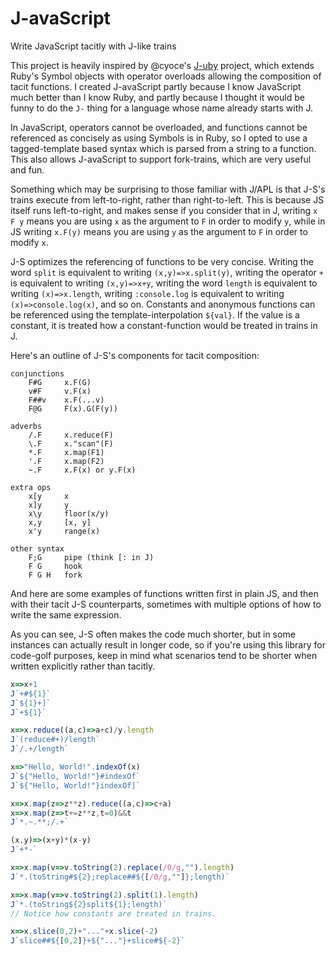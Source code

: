 # J-avaScript

Write JavaScript tacitly with J-like trains

This project is heavily inspired by @cyoce's [J-uby](https://github.com/cyoce/J-uby) project, which extends Ruby's Symbol objects with operator overloads allowing the composition of tacit functions. I created J-avaScript partly because I know JavaScript much better than I know Ruby, and partly because I thought it would be funny to do the `J-` thing for a language whose name already starts with J.

In JavaScript, operators cannot be overloaded, and functions cannot be referenced as concisely as using Symbols is in Ruby, so I opted to use a tagged-template based syntax which is parsed from a string to a function. This also allows J-avaScript to support fork-trains, which are very useful and fun.

Something which may be surprising to those familiar with J/APL is that J-S's trains execute from left-to-right, rather than right-to-left. This is because JS itself runs left-to-right, and makes sense if you consider that in J, writing `x F y` means you are using `x` as the argument to `F` in order to modify `y`, while in JS writing `x.F(y)` means you are using `y` as the argument to `F` in order to modify `x`.

J-S optimizes the referencing of functions to be very concise. Writing the word `split` is equivalent to writing `(x,y)=>x.split(y)`, writing the operator `+` is equivalent to writing `(x,y)=>x+y`, writing the word `length` is equivalent to writing `(x)=>x.length`, writing `:console.log` is equivalent to writing `(x)=>console.log(x)`, and so on. Constants and anonymous functions can be referenced using the template-interpolation `${val}`. If the value is a constant, it is treated how a constant-function would be treated in trains in J.

Here's an outline of J-S's components for tacit composition:

```
conjunctions
    F#G     x.F(G)
    v#F     v.F(x)
    F##v    x.F(...v)
    F@G     F(x).G(F(y))

adverbs
    /.F     x.reduce(F)
    \.F     x."scan"(F)
    *.F     x.map(F1)
    '.F     x.map(F2)
    ~.F     x.F(x) or y.F(x)

extra ops
    x[y     x
    x]y     y
    x\y     floor(x/y)
    x,y     [x, y]
    x'y     range(x)

other syntax
    F;G     pipe (think [: in J)
    F G     hook
    F G H   fork
```

And here are some examples of functions written first in plain JS, and then with their tacit J-S counterparts, sometimes with multiple options of how to write the same expression.

As you can see, J-S often makes the code much shorter, but in some instances can actually result in longer code, so if you're using this library for code-golf purposes, keep in mind what scenarios tend to be shorter when written explicitly rather than tacitly.

```javascript
x=>x+1
J`+#${1}`
J`${1}+]`
J`+${1}`

x=>x.reduce((a,c)=>a+c)/y.length
J`(reduce#+)/length`
J`/.+/length`

x=>"Hello, World!".indexOf(x)
J`${"Hello, World!"}#indexOf`
J`${"Hello, World!"}indexOf]`

x=>x.map(z=>z**z).reduce((a,c)=>c+a)
x=>x.map(z=>t+=z**z,t=0)&&t
J`*.~.**;/.+`

(x,y)=>(x+y)*(x-y)
J`+*-`

x=>x.map(v=>v.toString(2).replace(/0/g,"").length)
J`*.(toString#${2};replace##${[/0/g,""]};length)`

x=>x.map(v=>v.toString(2).split(1).length)
J`*.(toString${2}split${1};length)`
// Notice how constants are treated in trains.

x=>x.slice(0,2)+"..."+x.slice(-2)
J`slice##${[0,2]}+${"..."}+slice#${-2}`
```
